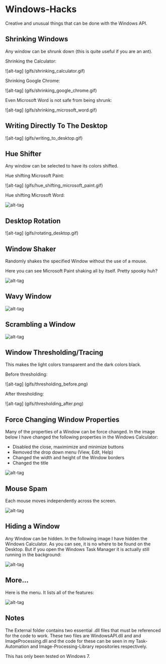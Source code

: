 # Windows-Hacks
Creative and unusual things that can be done with the Windows API.

## Shrinking Windows
Any window can be shrunk down (this is quite useful if you are an ant).

Shrinking the Calculator:

![alt-tag] (gifs/shrinking_calculator.gif)

Shrinking Google Chrome:

![alt-tag] (gifs/shrinking_google_chrome.gif)

Even Microsoft Word is not safe from being shrunk:

![alt-tag] (gifs/shrinking_microsoft_word.gif)

## Writing Directly To The Desktop

![alt-tag] (gifs/writing_to_desktop.gif)

## Hue Shifter

Any window can be selected to have its colors shifted. 

Hue shifting Microsoft Paint:

![alt-tag] (gifs/hue_shifting_microsoft_paint.gif)

Hue shifting Microsoft Word:

![alt-tag](gifs/hue_shifting_word.gif)

## Desktop Rotation

![alt-tag] (gifs/rotating_desktop.gif)

## Window Shaker

Randomly shakes the specified Window without the use of a mouse.

Here you can see Microsoft Paint shaking all by itself. Pretty spooky huh?

![alt-tag](gifs/shaking_microsoft_paint.gif)

## Wavy Window

![alt-tag](gifs/wavy_notepad.gif)

## Scrambling a Window

![alt-tag](gifs/scrambling_a_window.gif)

## Window Thresholding/Tracing

This makes the light colors transparent and the dark colors black.

Before thresholding:

![alt-tag] (gifs/thresholding_before.png)

After thresholding:

![alt-tag] (gifs/thresholding_after.png)

## Force Changing Window Properties

Many of the properties of a Window can be force changed. In the image below I have changed the following properties in the Windows Calculator:
 - Disabled the close, maximimize and minimize buttons
 - Removed the drop down menu (View, Edit, Help)
 - Changed the width and height of the Window borders
 - Changed the title
 
![alt-tag](gifs/calculator_changed.png)
 
## Mouse Spam

Each mouse moves independently across the screen.

![alt-tag](gifs/mouse_spam.png)

## Hiding a Window

Any Window can be hidden. In the following image I have hidden the Windows Calculator. As you can see, it is no where to be found on the Desktop. But if you open the Windows Task Manager it is actually still running in the background:

![alt-tag](gifs/hidden_window.png)

## More...

Here is the menu. It lists all of the features:

![alt-tag](gifs/menu.png)

## Notes

The External folder contains two essential .dll files that must be referenced for the code to work. These two files are WindowsAPI.dll and and ImageProcessing.dll and the code for these can be seen in my Task-Automation and Image-Processing-Library repositories respectively. 

This has only been tested on Windows 7.
